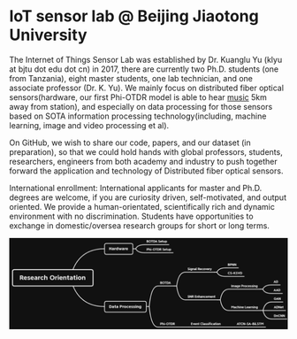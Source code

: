# IoT sensor lab @ Beijing Jiaotong University

The Internet of Things Sensor Lab was established by Dr. Kuanglu Yu (klyu at bjtu dot edu dot cn) in 2017, there are currently two Ph.D. students (one from Tanzania), eight master students, one lab technician, and one associate professor (Dr. K. Yu). We mainly focus on distributed fiber optical sensors(hardware, our first Phi-OTDR model is able to hear [music](https://github.com/BJTUSensor/BJTUSensor) 5km away from station), and especially on data processing for those sensors based on SOTA information processing technology(including, machine learning, image and video processing et al).

On GitHub, we wish to share our code, papers, and our dataset (in preparation), so that we could hold hands with global professors, students, researchers, engineers from both academy and industry to push together forward the application and technology of Distributed fiber optical sensors.

International enrollment: International applicants for master and Ph.D. degrees are welcome, if you are curiosity driven, self-motivated, and output oriented. We provide a human-orientated, scientifically rich and dynamic environment with no discrimination. Students have opportunities to exchange in domestic/oversea research groups for short or long terms.

![image](https://github.com/BJTUSensor/BJTUSensor/blob/main/Research%20orientation.png)
